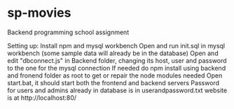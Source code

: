 # sp-movies
Backend programming school assignment

Setting up:
Install npm and mysql workbench
Open and run init.sql in mysql workbench (some sample data will already be in the database)
Open and edit "dbconnect.js" in Backend folder, changing its host, user and password to the one for the mysql connection
If needed do npm install using backend and fronend folder as root to get or repair the node modules needed
Open start.bat, it should start both the frontend and backend servers
Password for users and admins already in database is in userandpassword.txt
website is at http://localhost:80/
